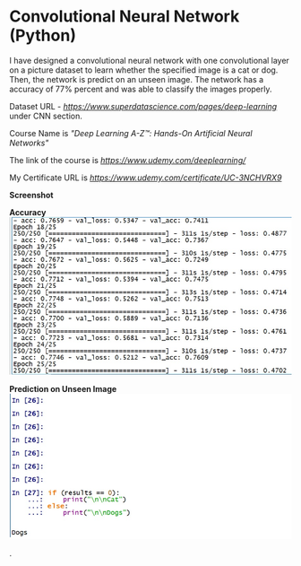 # Convolutional Neural Network (Python)

I have designed a convolutional neural network with one convolutional layer on a picture dataset to learn whether the specified image is a cat or dog. Then, the network is predict on an unseen image. The network has a accuracy of 77% percent and was able to classify the images properly. 

Dataset URL - *https://www.superdatascience.com/pages/deep-learning* under CNN section.

Course Name is *"Deep Learning A-Z™: Hands-On Artificial Neural Networks"*

The link of the course is *https://www.udemy.com/deeplearning/*

My Certificate URL is *https://www.udemy.com/certificate/UC-3NCHVRX9*

**Screenshot**

**Accuracy**
![alt_text](https://github.com/TDeepanshPandey/Convolutional_Neural_Network_Keras/blob/master/Accuracy.jpg)

**Prediction on Unseen Image**
![alt_text](https://github.com/TDeepanshPandey/Convolutional_Neural_Network_Keras/blob/master/Output.jpg)

.
